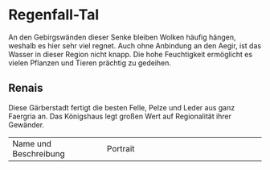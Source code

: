 # Regenfall-Tal

An den Gebirgswänden dieser Senke bleiben Wolken häufig hängen, weshalb es hier sehr viel regnet. Auch ohne Anbindung 
an den Aegir, ist das Wasser in dieser Region nicht knapp. Die hohe Feuchtigkeit ermöglicht es vielen Pflanzen und
Tieren prächtig zu gedeihen.

## Renais

Diese Gärberstadt fertigt die besten Felle, Pelze und Leder aus ganz Faergria an. Das Königshaus legt großen Wert auf
Regionalität ihrer Gewänder.

<table>
<tr><td>Name und Beschreibung</td><td width="300">Portrait</td></tr>
<!--<tr><td><h4>Serff</h4> Hohefürst des Wahnsinns.</td><td><img src="serff.png" alt="" /></td></tr>-->
</table>
